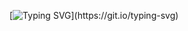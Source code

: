[![Typing SVG](https://readme-typing-svg.demolab.com?font=Fira+Code&pause=1000&width=435&lines=%F0%9F%91%8B+Hi%2C+I'm+Hamza+Sallakh%2C+a+Software+Development+Engineer+(SDE+I)+specializing+in+ASP.NET+Core+and+ABP.IO.+I'm+a+fast+learner+and+a+competitive+programmer%2C+passionate+about+building+efficient%2C+scalable+solutions.+Always+eager+to+tackle+new+challenges+and+continuously+improve+my+skills.)](https://git.io/typing-svg)
